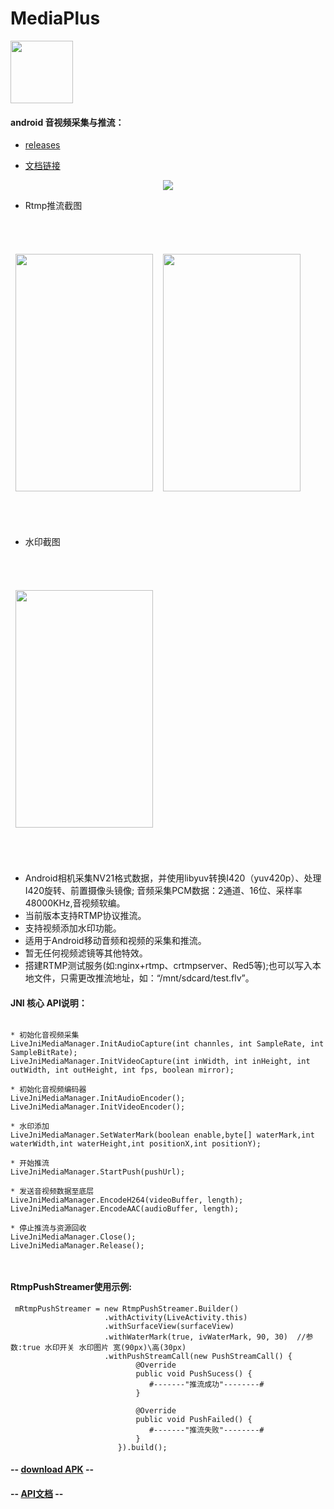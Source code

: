 # MediaPlus  

<div align=left>
<img width="100" height="100" src="https://github.com/javandoc/MediaPlus/blob/master/Resource/MediaPlus_2.png"/>
</div>

#### android 音视频采集与推流：
* [releases](https://github.com/javandoc/MediaPlus/releases/)

* [文档链接](https://juejin.im/user/5809cf500bd1d00057ddc475)

<div align=center>
<img src="https://github.com/javandoc/MediaPlus/blob/master/Resource/MediaPlus_xmind.png"/>
</div>


* Rtmp推流截图
<div align=center>
<table border=0 cellspacing="10" style="border-collapse:separate; border-spacing:0px 50px;">
<td>
<img width="220" height="380" src="https://github.com/javandoc/MediaPlus/blob/master/Resource/screen_one.png"/>
</td>
<td>
<img width="220" height="380" src="https://github.com/javandoc/MediaPlus/blob/master/Resource/screen_live.gif"/>
</td>
</table>

</div>

* 水印截图
<div align=center>
<table border=0 cellspacing="10" style="border-collapse:separate; border-spacing:0px 50px;">
<td>
<img width="220" height="380" src="https://github.com/javandoc/MediaPlus/blob/master/Resource/watermark.gif"/>
</td>
</table>
</div>



* Android相机采集NV21格式数据，并使用libyuv转换I420（yuv420p）、处理I420旋转、前置摄像头镜像; 音频采集PCM数据：2通道、16位、采样率48000KHz,音视频软编。
* 当前版本支持RTMP协议推流。
* 支持视频添加水印功能。
* 适用于Android移动音频和视频的采集和推流。
* 暂无任何视频滤镜等其他特效。
* 搭建RTMP测试服务(如:nginx+rtmp、crtmpserver、Red5等);也可以写入本地文件，只需更改推流地址，如：“/mnt/sdcard/test.flv”。


#### JNI 核心 API说明：
```

* 初始化音视频采集
LiveJniMediaManager.InitAudioCapture(int channles, int SampleRate, int SampleBitRate);
LiveJniMediaManager.InitVideoCapture(int inWidth, int inHeight, int outWidth, int outHeight, int fps, boolean mirror);
	
* 初始化音视频编码器
LiveJniMediaManager.InitAudioEncoder();
LiveJniMediaManager.InitVideoEncoder();

* 水印添加
LiveJniMediaManager.SetWaterMark(boolean enable,byte[] waterMark,int waterWidth,int waterHeight,int positionX,int positionY);
    
* 开始推流
LiveJniMediaManager.StartPush(pushUrl);
        
* 发送音视频数据至底层
LiveJniMediaManager.EncodeH264(videoBuffer, length);
LiveJniMediaManager.EncodeAAC(audioBuffer, length);
 
* 停止推流与资源回收
LiveJniMediaManager.Close();
LiveJniMediaManager.Release();

   
```

#### RtmpPushStreamer使用示例:
```
 mRtmpPushStreamer = new RtmpPushStreamer.Builder()
                     .withActivity(LiveActivity.this)
                     .withSurfaceView(surfaceView)
                     .withWaterMark(true, ivWaterMark, 90, 30)  //参数:true 水印开关 水印图片 宽(90px)\高(30px)
                     .withPushStreamCall(new PushStreamCall() {
                            @Override
                            public void PushSucess() {                     
                               #-------"推流成功"--------#
                            }

                            @Override
                            public void PushFailed() {
                               #-------"推流失败"--------#
                            }
                        }).build();
```

#### -- [download APK](https://github-production-release-asset-2e65be.s3.amazonaws.com/107510291/bcd624bc-d9dc-11e7-9e0c-e07b0b4de0d4?X-Amz-Algorithm=AWS4-HMAC-SHA256&X-Amz-Credential=AKIAIWNJYAX4CSVEH53A%2F20171205%2Fus-east-1%2Fs3%2Faws4_request&X-Amz-Date=20171205T085701Z&X-Amz-Expires=300&X-Amz-Signature=4cf701cb8efb7e4f46d093a34b2962d6e572dba48e7a208d74879fb059f41d58&X-Amz-SignedHeaders=host&actor_id=9412054&response-content-disposition=attachment%3B%20filename%3Dapp-debug.apk&response-content-type=application%2Fvnd.android.package-archive) --

#### -- [API文档](https://javandoc.github.io/javadoc/) --
